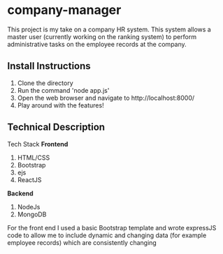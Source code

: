 # company-manager

This project is my take on a company HR system. This system allows a master user (currently working on the ranking system) to perform administrative tasks on the 
employee records at the company. 

## Install Instructions

1. Clone the directory
2. Run the command 'node app.js'
3. Open the web browser and navigate to http://localhost:8000/
4. Play around with the features!

## Technical Description

Tech Stack
**Frontend**
1. HTML/CSS
2. Bootstrap
3. ejs
4. ReactJS

**Backend**
1. NodeJs
2. MongoDB


For the front end I used a basic Bootstrap template and wrote expressJS code to allow me to include dynamic and changing data (for example employee records) which
are consistently changing

